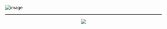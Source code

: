 

![image](https://user-images.githubusercontent.com/5151193/176895328-f7db8421-4dee-469c-8e1e-ae5c377756b8.png)

---

<p align="center">
  <a href="https://discord.gg/6smqwDT"><img src="https://discordapp.com/api/guilds/736724457258745996/widget.png?style=banner3"></a>
</p>
